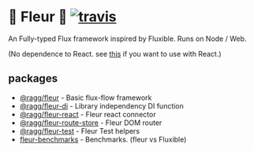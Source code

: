# 🌼 Fleur 🌼 [![travis](https://travis-ci.org/ra-gg/fleur.svg?branch=master)](https://travis-ci.org/ra-gg/fleur)

An Fully-typed Flux framework inspired by Fluxible.
Runs on Node / Web.

(No dependence to React. see [this](https://www.npmjs.com/package/@ragg/fleur-react) if you want to use with React.)

## packages

- [@ragg/fleur](./packages/fleur) - Basic flux-flow framework
- [@ragg/fleur-di](./packages/fleur-di) - Library independency DI function
- [@ragg/fleur-react](./packages/fleur-react) - Fleur react connector
- [@ragg/fleur-route-store](./packages/fleur-route-store) - Fleur DOM router
- [@ragg/fleur-test](./packages/fleur-test) - Fleur Test helpers
- [fleur-benchmarks](./packages/fleur-benchmarks) - Benchmarks. (fleur vs Fluxible)
